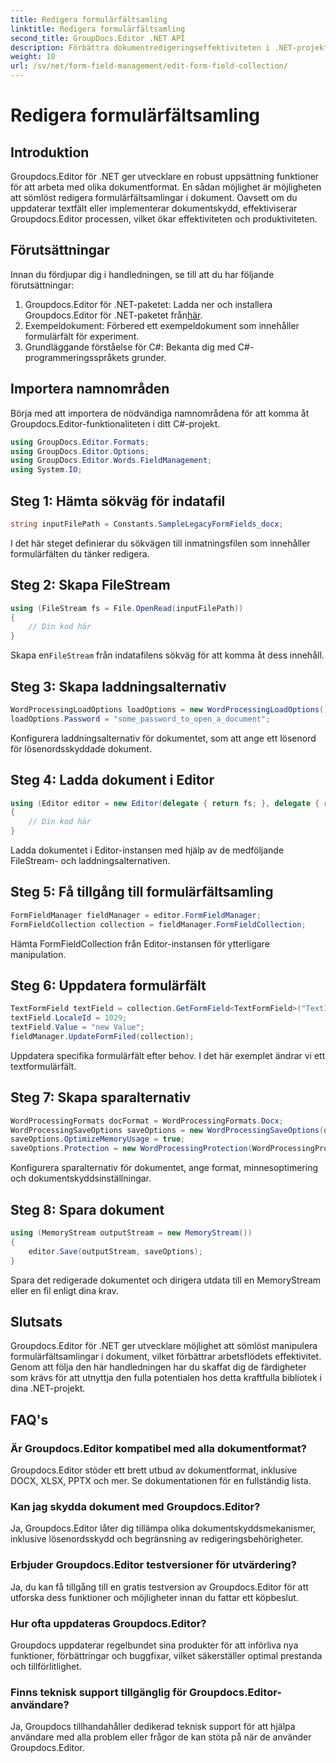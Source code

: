 ```yaml
---
title: Redigera formulärfältsamling
linktitle: Redigera formulärfältsamling
second_title: GroupDocs.Editor .NET API
description: Förbättra dokumentredigeringseffektiviteten i .NET-projekt med Groupdocs.Editor. Ändra formulärfältsamlingar sömlöst.
weight: 10
url: /sv/net/form-field-management/edit-form-field-collection/
---
```


# Redigera formulärfältsamling

## Introduktion
Groupdocs.Editor för .NET ger utvecklare en robust uppsättning funktioner för att arbeta med olika dokumentformat. En sådan möjlighet är möjligheten att sömlöst redigera formulärfältsamlingar i dokument. Oavsett om du uppdaterar textfält eller implementerar dokumentskydd, effektiviserar Groupdocs.Editor processen, vilket ökar effektiviteten och produktiviteten.
## Förutsättningar
Innan du fördjupar dig i handledningen, se till att du har följande förutsättningar:
1.  Groupdocs.Editor för .NET-paketet: Ladda ner och installera Groupdocs.Editor för .NET-paketet från[här](https://releases.groupdocs.com/editor/net/).
2. Exempeldokument: Förbered ett exempeldokument som innehåller formulärfält för experiment.
3. Grundläggande förståelse för C#: Bekanta dig med C#-programmeringsspråkets grunder.

## Importera namnområden
Börja med att importera de nödvändiga namnområdena för att komma åt Groupdocs.Editor-funktionaliteten i ditt C#-projekt.
```csharp
using GroupDocs.Editor.Formats;
using GroupDocs.Editor.Options;
using GroupDocs.Editor.Words.FieldManagement;
using System.IO;
```
## Steg 1: Hämta sökväg för indatafil
```csharp
string inputFilePath = Constants.SampleLegacyFormFields_docx;
```
I det här steget definierar du sökvägen till inmatningsfilen som innehåller formulärfälten du tänker redigera.
## Steg 2: Skapa FileStream
```csharp
using (FileStream fs = File.OpenRead(inputFilePath))
{
    // Din kod här
}
```
 Skapa en`FileStream` från indatafilens sökväg för att komma åt dess innehåll.
## Steg 3: Skapa laddningsalternativ
```csharp
WordProcessingLoadOptions loadOptions = new WordProcessingLoadOptions();
loadOptions.Password = "some_password_to_open_a_document";
```
Konfigurera laddningsalternativ för dokumentet, som att ange ett lösenord för lösenordsskyddade dokument.
## Steg 4: Ladda dokument i Editor
```csharp
using (Editor editor = new Editor(delegate { return fs; }, delegate { return loadOptions; }))
{
    // Din kod här
}
```
Ladda dokumentet i Editor-instansen med hjälp av de medföljande FileStream- och laddningsalternativen.
## Steg 5: Få tillgång till formulärfältsamling
```csharp
FormFieldManager fieldManager = editor.FormFieldManager;
FormFieldCollection collection = fieldManager.FormFieldCollection;
```
Hämta FormFieldCollection från Editor-instansen för ytterligare manipulation.
## Steg 6: Uppdatera formulärfält
```csharp
TextFormField textField = collection.GetFormField<TextFormField>("Text1");
textField.LocaleId = 1029;
textField.Value = "new Value";
fieldManager.UpdateFormFiled(collection);
```
Uppdatera specifika formulärfält efter behov. I det här exemplet ändrar vi ett textformulärfält.
## Steg 7: Skapa sparalternativ
```csharp
WordProcessingFormats docFormat = WordProcessingFormats.Docx;
WordProcessingSaveOptions saveOptions = new WordProcessingSaveOptions(docFormat);
saveOptions.OptimizeMemoryUsage = true;
saveOptions.Protection = new WordProcessingProtection(WordProcessingProtectionType.AllowOnlyFormFields, "write_password");
```
Konfigurera sparalternativ för dokumentet, ange format, minnesoptimering och dokumentskyddsinställningar.
## Steg 8: Spara dokument
```csharp
using (MemoryStream outputStream = new MemoryStream())
{
    editor.Save(outputStream, saveOptions);
}
```
Spara det redigerade dokumentet och dirigera utdata till en MemoryStream eller en fil enligt dina krav.

## Slutsats
Groupdocs.Editor för .NET ger utvecklare möjlighet att sömlöst manipulera formulärfältsamlingar i dokument, vilket förbättrar arbetsflödets effektivitet. Genom att följa den här handledningen har du skaffat dig de färdigheter som krävs för att utnyttja den fulla potentialen hos detta kraftfulla bibliotek i dina .NET-projekt.

## FAQ's
### Är Groupdocs.Editor kompatibel med alla dokumentformat?
Groupdocs.Editor stöder ett brett utbud av dokumentformat, inklusive DOCX, XLSX, PPTX och mer. Se dokumentationen för en fullständig lista.
### Kan jag skydda dokument med Groupdocs.Editor?
Ja, Groupdocs.Editor låter dig tillämpa olika dokumentskyddsmekanismer, inklusive lösenordsskydd och begränsning av redigeringsbehörigheter.
### Erbjuder Groupdocs.Editor testversioner för utvärdering?
Ja, du kan få tillgång till en gratis testversion av Groupdocs.Editor för att utforska dess funktioner och möjligheter innan du fattar ett köpbeslut.
### Hur ofta uppdateras Groupdocs.Editor?
Groupdocs uppdaterar regelbundet sina produkter för att införliva nya funktioner, förbättringar och buggfixar, vilket säkerställer optimal prestanda och tillförlitlighet.
### Finns teknisk support tillgänglig för Groupdocs.Editor-användare?
Ja, Groupdocs tillhandahåller dedikerad teknisk support för att hjälpa användare med alla problem eller frågor de kan stöta på när de använder Groupdocs.Editor.